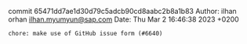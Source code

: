 commit 65471dd7ae1d30d79c5adcb90cd8aabc2b8a1b83
Author: ilhan orhan <ilhan.myumyun@sap.com>
Date:   Thu Mar 2 16:46:38 2023 +0200

    chore: make use of GitHub issue form (#6640)
